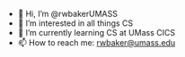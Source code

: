 - 👋 Hi, I’m @rwbakerUMASS
- 👀 I’m interested in all things CS
- 🌱 I’m currently learning CS at UMass CICS
- 📫 How to reach me: [rwbaker@umass.edu](mailto:rwbaker@umass.edu)

<!---
rwbakerUMASS/rwbakerUMASS is a ✨ special ✨ repository because its `README.md` (this file) appears on your GitHub profile.
You can click the Preview link to take a look at your changes.
--->
